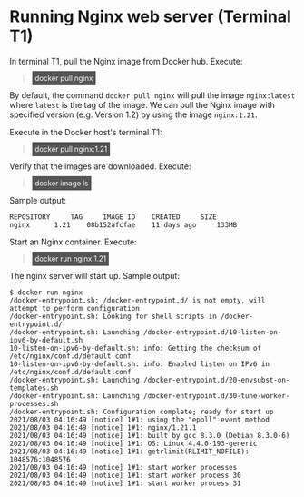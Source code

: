 # Running  Nginx web server (Terminal T1)

In terminal T1, pull the Nginx image from Docker hub. Execute:

> <span align="left" style="color:#FFF;background:#555;font:Courier New; font-size: 90%; padding-left: 5px; padding-right: 5px; padding-top: 5px; padding-bottom: 5px;"> docker pull nginx </span>

By default, the command `docker pull nginx` will pull the  image `nginx:latest` where `latest` is the tag of the image. We can pull the Nginx image with specified version (e.g. Version 1.2) by using the image `nginx:1.21`.

Execute in the Docker host's terminal T1:

> <span align="left" style="color:#FFF;background:#555;font:Courier New; font-size: 90%; padding-left: 5px; padding-right: 5px; padding-top: 5px; padding-bottom: 5px;"> docker pull nginx:1.21 </span>

Verify that the images are downloaded. Execute:

> <span align="left" style="color:#FFF;background:#555;font:Courier New; font-size: 90%; padding-left: 5px; padding-right: 5px; padding-top: 5px; padding-bottom: 5px;"> docker image ls </span>

Sample output:
```
REPOSITORY     TAG     IMAGE ID    CREATED     SIZE
nginx      1.21    08b152afcfae    11 days ago     133MB
```

Start an Nginx container. Execute:

> <span align="left" style="color:#FFF;background:#555;font:Courier New; font-size: 90%; padding-left: 5px; padding-right: 5px; padding-top: 5px; padding-bottom: 5px;"> docker run nginx:1.21 </span>

The nginx server will start up. Sample output:

```
$ docker run nginx
/docker-entrypoint.sh: /docker-entrypoint.d/ is not empty, will attempt to perform configuration
/docker-entrypoint.sh: Looking for shell scripts in /docker-entrypoint.d/
/docker-entrypoint.sh: Launching /docker-entrypoint.d/10-listen-on-ipv6-by-default.sh
10-listen-on-ipv6-by-default.sh: info: Getting the checksum of /etc/nginx/conf.d/default.conf
10-listen-on-ipv6-by-default.sh: info: Enabled listen on IPv6 in /etc/nginx/conf.d/default.conf
/docker-entrypoint.sh: Launching /docker-entrypoint.d/20-envsubst-on-templates.sh
/docker-entrypoint.sh: Launching /docker-entrypoint.d/30-tune-worker-processes.sh
/docker-entrypoint.sh: Configuration complete; ready for start up
2021/08/03 04:16:49 [notice] 1#1: using the "epoll" event method
2021/08/03 04:16:49 [notice] 1#1: nginx/1.21.1
2021/08/03 04:16:49 [notice] 1#1: built by gcc 8.3.0 (Debian 8.3.0-6) 
2021/08/03 04:16:49 [notice] 1#1: OS: Linux 4.4.0-193-generic
2021/08/03 04:16:49 [notice] 1#1: getrlimit(RLIMIT_NOFILE): 1048576:1048576
2021/08/03 04:16:49 [notice] 1#1: start worker processes
2021/08/03 04:16:49 [notice] 1#1: start worker process 30
2021/08/03 04:16:49 [notice] 1#1: start worker process 31
```

<br/>
